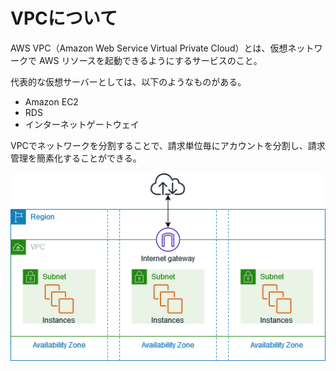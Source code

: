 # VPCについて
AWS VPC（Amazon Web Service Virtual Private Cloud）とは、仮想ネットワークで AWS リソースを起動できるようにするサービスのこと。

代表的な仮想サーバーとしては、以下のようなものがある。
- Amazon EC2
- RDS
- インターネットゲートウェイ

VPCでネットワークを分割することで、請求単位毎にアカウントを分割し、請求管理を簡素化することができる。

![](../../../picture/VPC_img.png)
